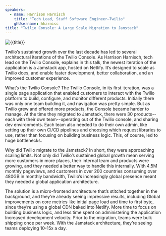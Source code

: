 ```yaml
---
speakers:
  - name: Harrison Harnisch
    title: "Tech Lead, Staff Software Engineer—Twilio"
    ghUsername: hharnisc
title: "Twilio Console: A Large Scale Migration to Jamstack"
---
```




![{{title}}]({{picture}})

Twilio’s sustained growth over the last decade has led to several architectural iterations of the Twilio Console. As Harrison Harnisch, tech lead on the Twilio Console, explains in this talk, the newest iteration of the application is a Jamstack app, hosted on Netlify. It’s designed to scale as Twilio does, and enable faster development, better collaboration, and an improved customer experience. 

What’s the Twilio Console? The Twilio Console, in its first iteration, was a single page application that enabled customers to interact with the Twilio platform to build, configure,  and monitor different products. Initially there was only one team building it, and navigation was pretty simple. But as Twilio grew and offered more products, the Console became harder to manage. At the time they migrated to Jamstack, there were 30 products--each with their own team--operating out of the Twilio console, and sharing dev environments. Each team also needed to do their own admin, like setting up their own CI/CD pipelines and choosing which request libraries to use, rather than focusing on building business logic. This, of course, led to huge bottlenecks. 

Why did Twilio migrate to the Jamstack? In short, they were approaching scaling limits. Not only did Twilio’s sustained global growth mean serving more customers in more places, their internal team and products were growing, and they needed a better way to handle this internally. With 4.5M monthly pageviews, and customers in over 200 countries consuming over 480GB in monthly bandwidth, Twilio’s increasingly global presence meant they needed a global application architecture. 

The solution is a micro-frontend architecture that’s stitched together in the background, and they’re already seeing impressive results, including
Global improvements on core metrics like initial page load and time to first byte, since they’re using a global CDN baked into Netlify.
More time to focus on building business logic, and less time spent on administering the application
Increased development velocity. Prior to the migration, teams were bulk shipping once per week. With the Jamstack architecture, they’re seeing teams deploying 10-15x a day.